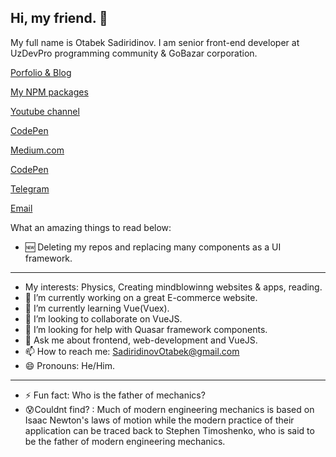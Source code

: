 ## Hi, my friend. 👋

My full name is Otabek Sadiridinov.
I am senior front-end developer at UzDevPro programming community & GoBazar corporation.

[Porfolio & Blog](https://otabeksadiridinov.github.io)

[My NPM packages](https://www.npmjs.com/~otabeksadiridinov)

[Youtube channel](https://www.youtube.com/channel/UC3nIYauvUl-P2P6-ol04I3w)

[CodePen](https://codepen.io/VueJSAcademy)

[Medium.com](https://vuejsacademy.medium.com/)

[CodePen](https://codepen.io/VueJSAcademy)

[Telegram](https://t.me/Otabek_Mirzo)

[Email](https://otabek-mirzo@umail.uz)

What an amazing things to read below:

- 🆕 Deleting my repos and replacing many components as a UI framework.
---
- My interests: Physics, Creating mindblowinng websites & apps, reading.
- 🔭 I’m currently working on a great E-commerce website.
- 🌱 I’m currently learning Vue(Vuex).
- 👯 I’m looking to collaborate on VueJS.
- 🤔 I’m looking for help with Quasar framework components.
- 💬 Ask me about frontend, web-development and VueJS.
- 📫 How to reach me: SadiridinovOtabek@gmail.com
- 😄 Pronouns: He/Him.
---
- ⚡ Fun fact: Who is the father of mechanics?
- 😰Couldnt find? : Much of modern engineering mechanics is based on Isaac Newton's laws of motion while the modern practice of their application can be traced back to Stephen Timoshenko, who is said to be the father of modern engineering mechanics. 
